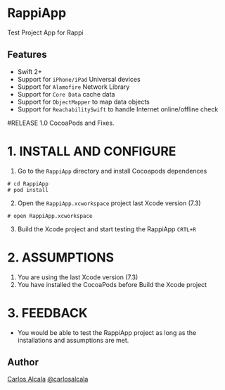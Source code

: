 # RappiApp

Test Project App for Rappi

## Features

* Swift 2+
* Support for `iPhone/iPad` Universal devices
* Support for `Alamofire` Network Library
* Support for `Core Data` cache data
* Support for `ObjectMapper` to map data objects
* Support for `ReachabilitySwift` to handle Internet online/offline check

#RELEASE 1.0
CocoaPods and Fixes.

# 1. INSTALL AND CONFIGURE

1. Go to the `RappiApp` directory and install Cocoapods dependences
```
# cd RappiApp
# pod install
```

2. Open the `RappiApp.xcworkspace` project last Xcode version (7.3)
```
# open RappiApp.xcworkspace
```

3. Build the Xcode project and start testing the RappiApp `CRTL+R`


# 2. ASSUMPTIONS

1. You are using the last Xcode version (7.3)
2. You have installed the CocoaPods before Build the Xcode project

# 3. FEEDBACK

* You would be able to test the RappiApp project as long as the installations and assumptions are met.

## Author
[Carlos Alcala](https://github.com/devcarlos) [@carlosalcala](https://twitter.com/carlosalcala)
